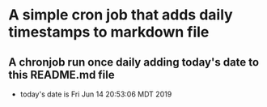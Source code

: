 A simple cron job that adds daily timestamps to markdown file
============================================================
## A chronjob run once daily adding today's date to this README.md file
* today's date is Fri Jun 14 20:53:06 MDT 2019
